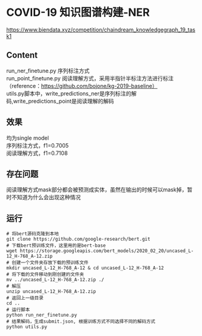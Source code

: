 # COVID-19 知识图谱构建-NER
https://www.biendata.xyz/competition/chaindream_knowledgegraph_19_task1

## Content
run_ner_finetune.py 序列标注方式  
run_point_finetune.py 阅读理解方式，采用半指针半标注方法进行标注（reference：https://github.com/bojone/kg-2019-baseline）  
utils.py脚本中，write_predictions_ner是序列标注的解码,write_predictions_point是阅读理解的解码

## 效果
均为single model  
序列标注方式，f1=0.7005  
阅读理解方式，f1=0.7108

## 存在问题
阅读理解方式mask部分都会被预测成实体，虽然在输出的时候可以mask掉，暂时不知道为什么会出现这种情况


## 运行
```buildoutcfg
# 将bert源码克隆到本地
git clone https://github.com/google-research/bert.git
# 下载bert预训练文件，这里用的是bert-base
wget https://storage.googleapis.com/bert_models/2020_02_20/uncased_L-12_H-768_A-12.zip
# 创建一个文件夹存放下载的预训练文件
mkdir uncased_L-12_H-768_A-12 & cd uncased_L-12_H-768_A-12
# 将下载的文件移动到刚创建的文件夹
mv ../uncased_L-12_H-768_A-12.zip ./
# 解压
unzip uncased_L-12_H-768_A-12.zip
# 返回上一级目录
cd ..
# 运行脚本
python run_ner_finetune.py
# 结果解码，生成submit.json, 根据训练方式不同选择不同的解码方式
python utils.py
```
